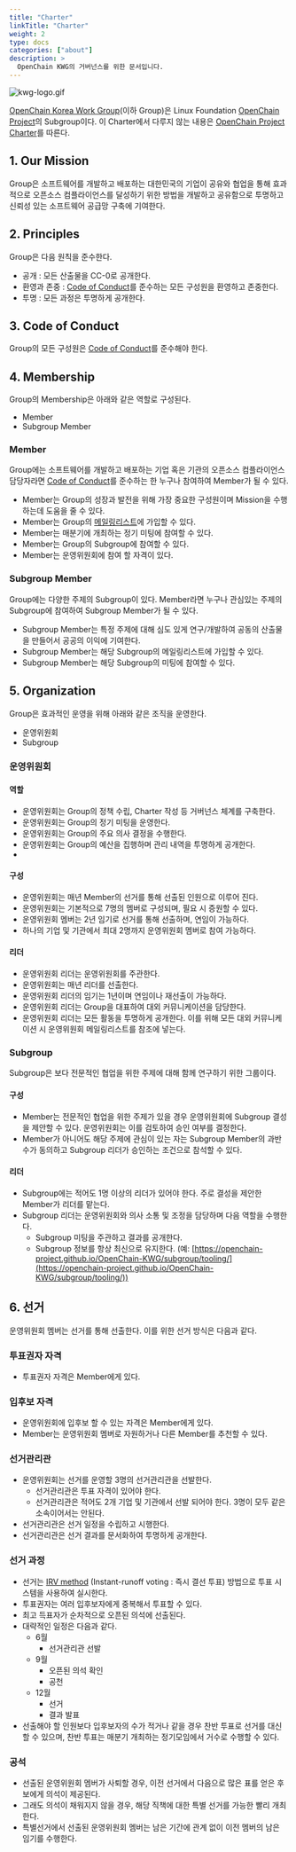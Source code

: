 ```yaml
---
title: "Charter"
linkTitle: "Charter"
weight: 2
type: docs
categories: ["about"]
description: >
  OpenChain KWG의 거버넌스를 위한 문서입니다.
---
```


 ![kwg-logo.gif](../kwg-logo.gif) 

[OpenChain Korea Work Group](https://openchain-project.github.io/OpenChain-KWG/)(이하 Group)은 Linux Foundation [OpenChain Project](https://www.openchainproject.org/about)의 Subgroup이다. 이 Charter에서 다루지 않는 내용은 [OpenChain Project Charter](https://github.com/OpenChain-Project/Project-Charter-And-Agreements/tree/master/Project-Charter)를 따른다. 

## 1. Our Mission

Group은 소프트웨어를 개발하고 배포하는 대한민국의 기업이 공유와 협업을 통해 효과적으로 오픈소스 컴플라이언스를 달성하기 위한 방법을 개발하고 공유함으로 투명하고 신뢰성 있는 소프트웨어 공급망 구축에 기여한다. 

## 2. Principles

Group은 다음 원칙을 준수한다. 

- 공개 : 모든 산출물을 CC-0로 공개한다.
- 환영과 존중 : [Code of Conduct](../codeofconduct/)를 준수하는 모든 구성원을 환영하고 존중한다.
- 투명 : 모든 과정은 투명하게 공개한다.

## 3. Code of Conduct

Group의 모든 구성원은 [Code of Conduct](../codeofconduct/)를 준수해야 한다. 

## 4. Membership

Group의 Membership은 아래와 같은 역할로 구성된다. 

- Member
- Subgroup Member

### Member

Group에는 소프트웨어를 개발하고 배포하는 기업 혹은 기관의 오픈소스 컴플라이언스 담당자라면 [Code of Conduct](../codeofconduct/)를 준수하는 한 누구나 참여하여 Member가 될 수 있다.

- Member는 Group의 성장과 발전을 위해 가장 중요한 구성원이며 Mission을 수행하는데 도움을 줄 수 있다.
- Member는 Group의 [메일링리스트](https://lists.openchainproject.org/g/korea-wg)에 가입할 수 있다. 
- Member는 매분기에 개최하는 정기 미팅에 참여할 수 있다.
- Member는 Group의 Subgroup에 참여할 수 있다.
- Member는 운영위원회에 참여 할 자격이 있다.

### Subgroup Member

Group에는 다양한 주제의 Subgroup이 있다. Member라면 누구나 관심있는 주제의 Subgroup에 참여하여 Subgroup Member가 될 수 있다.

- Subgroup Member는 특정 주제에 대해 심도 있게 연구/개발하여 공동의 산출물을 만들어서 공공의 이익에 기여한다.
- Subgroup Member는 해당 Subgroup의 메일링리스트에 가입할 수 있다.
- Subgroup Member는 해당 Subgroup의 미팅에 참여할 수 있다.

## 5. Organization

Group은 효과적인 운영을 위해 아래와 같은 조직을 운영한다. 

- 운영위원회
- Subgroup

### 운영위원회

#### 역할

- 운영위원회는 Group의 정책 수립, Charter 작성 등 거버넌스 체계를 구축한다.
- 운영위원회는 Group의 정기 미팅을 운영한다.
- 운영위원회는 Group의 주요 의사 결정을 수행한다.
- 운영위원회는 Group의 예산을 집행하며 관리 내역을 투명하게 공개한다. 
- 

#### 구성

- 운영위원회는 매년 Member의 선거를 통해 선출된 인원으로 이루어 진다.
- 운영위원회는 기본적으로 7명의 멤버로 구성되며, 필요 시 증원할 수 있다.
- 운영위원회 멤버는 2년 임기로 선거를 통해 선출하며, 연임이 가능하다.
- 하나의 기업 및 기관에서 최대 2명까지 운영위원회 멤버로 참여 가능하다. 

#### 리더

- 운영위원회 리더는 운영위원회를 주관한다.
- 운영위원회는 매년 리더를 선출한다.
- 운영위원회 리더의 임기는 1년이며 연임이나 재선출이 가능하다.
- 운영위원회 리더는 Group을 대표하여 대외 커뮤니케이션을 담당한다.
- 운영위원회 리더는 모든 활동을 투명하게 공개한다. 이를 위해 모든 대외 커뮤니케이션 시 운영위원회 메일링리스트를 참조에 넣는다.

### Subgroup

Subgroup은 보다 전문적인 협업을 위한 주제에 대해 함께 연구하기 위한 그룹이다. 

#### 구성

- Member는 전문적인 협업을 위한 주제가 있을 경우 운영위원회에 Subgroup 결성을 제안할 수 있다. 운영위원회는 이를 검토하여 승인 여부를 결정한다.
- Member가 아니어도 해당 주제에 관심이 있는 자는 Subgroup Member의 과반수가 동의하고 Subgroup 리더가 승인하는 조건으로 참석할 수 있다. 

#### 리더

- Subgroup에는 적어도 1명 이상의 리더가 있어야 한다. 주로 결성을 제안한 Member가 리더를 맡는다.
- Subgroup 리더는 운영위원회와 의사 소통 및 조정을 담당하며 다음 역할을 수행한다.
    - Subgroup 미팅을 주관하고 결과를 공개한다.
    - Subgroup 정보를 항상 최신으로 유지한다. (예: [https://openchain-project.github.io/OpenChain-KWG/subgroup/tooling/](https://openchain-project.github.io/OpenChain-KWG/subgroup/tooling/))

## 6. 선거

운영위원회 멤버는 선거를 통해 선출한다. 이를 위한 선거 방식은 다음과 같다. 

### 투표권자 자격

- 투표권자 자격은 Member에게 있다.

### 입후보 자격

- 운영위원회에 입후보 할 수 있는 자격은 Member에게 있다.
- Member는 운영위원회 멤버로 자원하거나 다른 Member를 추천할 수 있다.

### 선거관리관

- 운영위원회는 선거를 운영할 3명의 선거관리관을 선발한다.
    - 선거관리관은 투표 자격이 있어야 한다.
    - 선거관리관은 적어도 2개 기업 및 기관에서 선발 되어야 한다. 3명이 모두 같은 소속이어서는 안된다.
- 선거관리관은 선거 일정을 수립하고 시행한다.
- 선거관리관은 선거 결과를 문서화하여 투명하게 공개한다.

### 선거 과정

- 선거는 [IRV method](https://en.wikipedia.org/wiki/Instant-runoff_voting) (Instant-runoff voting : 즉시 결선 투표) 방법으로 투표 시스템을 사용하여 실시한다.
- 투표권자는 여러 입후보자에게 중복해서 투표할 수 있다.
- 최고 득표자가 순차적으로 오픈된 의석에 선출된다.
- 대략적인 일정은 다음과 같다.
    - 6월
        - 선거관리관 선발
    - 9월
        - 오픈된 의석 확인
        - 공천
    - 12월
        - 선거
        - 결과 발표
- 선출해야 할 인원보다 입후보자의 수가 적거나 같을 경우 찬반 투표로 선거를 대신할 수 있으며, 찬반 투표는 매분기 개최하는 정기모임에서 거수로 수행할 수 있다. 

### 공석

- 선출된 운영위원회 멤버가 사퇴할 경우, 이전 선거에서 다음으로 많은 표를 얻은 후보에게 의석이 제공된다.
- 그래도 의석이 채워지지 않을 경우, 해당 직책에 대한 특별 선거를 가능한 빨리 개최한다.
- 특별선거에서 선출된 운영위원회 멤버는 남은 기간에 관계 없이 이전 멤버의 남은 임기를 수행한다.